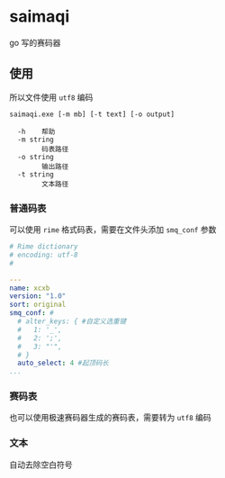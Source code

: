 # saimaqi

go 写的赛码器

## 使用

所以文件使用 `utf8` 编码

```shell
saimaqi.exe [-m mb] [-t text] [-o output]

  -h    帮助
  -m string
        码表路径
  -o string
        输出路径
  -t string
        文本路径
``` 

### 普通码表

可以使用 `rime` 格式码表，需要在文件头添加 `smq_conf` 参数

```yaml
# Rime dictionary
# encoding: utf-8
#

---
name: xcxb
version: "1.0"
sort: original
smq_conf: #
  # alter_keys: { #自定义选重键
  #   1: '_',
  #   2: ';',
  #   3: "'",
  # }
  auto_select: 4 #起顶码长
...
```

### 赛码表

也可以使用极速赛码器生成的赛码表，需要转为 `utf8` 编码

### 文本

自动去除空白符号